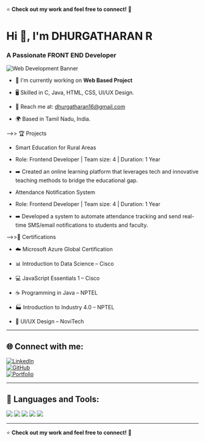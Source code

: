 
⭐ **Check out my work and feel free to connect!** 🚀
# Hi 👋, I'm DHURGATHARAN R

### A Passionate FRONT END Developer  

![Web Development Banner](https://t4.ftcdn.net/jpg/02/46/62/87/360_F_246628725_HO5rjCq9v1ETJ7xty0IZ8J95nuRIOltW.jpg)

- 🚀 I'm currently working on **Web Based Project**

- 🖥️ Skilled in C, Java, HTML, CSS, UI/UX Design.

- 📧 Reach me at: dhurgatharan16@gmail.com

- 🌍 Based in Tamil Nadu, India.

-->> 🏆 Projects
- Smart Education for Rural Areas
- Role: Frontend Developer | Team size: 4 | Duration: 1 Year
- ➡️ Created an online learning platform that leverages tech and innovative teaching methods to bridge the educational gap.

- Attendance Notification System
- Role: Frontend Developer | Team size: 4 | Duration: 1 Year
- ➡️ Developed a system to automate attendance tracking and send real-time SMS/email notifications to students and faculty.

-->>📜 Certifications
- ☁️ Microsoft Azure Global Certification

- 📊 Introduction to Data Science – Cisco

- 💻 JavaScript Essentials 1 – Cisco

- ☕ Programming in Java – NPTEL

- 🏭 Introduction to Industry 4.0 – NPTEL

- 🎨 UI/UX Design – NoviTech 
 

---

## 🌐 Connect with me:
[![LinkedIn](https://img.shields.io/badge/LinkedIn-0077B5?style=for-the-badge&logo=linkedin&logoColor=white)](https://www.linkedin.com/in/dhurgatharan-r-38148825a/?utm_source=share&utm_campaign=share_via&utm_content=profile&utm_medium=android_app)  
[![GitHub](https://img.shields.io/badge/GitHub-181717?style=for-the-badge&logo=github&logoColor=white)](https://github.com/Dhurgatharan)  
[![Portfolio](https://img.shields.io/badge/Portfolio-3E3E3E?style=for-the-badge&logo=vercel&logoColor=white)](https://ounce-race-95980936.figma.site/)


---



## 🚀 Languages and Tools: 

<p align="left">
  <img src="https://img.shields.io/badge/HTML5-E34F26?style=for-the-badge&logo=html5&logoColor=white" />
  <img src="https://img.shields.io/badge/CSS-1572B6?style=for-the-badge&logo=css3&logoColor=white" />
  <img src="https://img.shields.io/badge/JavaScript-F7DF1E?style=for-the-badge&logo=javascript&logoColor=black" />
  <img src="https://img.shields.io/badge/MySQL-4479A1?style=for-the-badge&logo=mysql&logoColor=white" />
  <img src="https://img.shields.io/badge/Python-3776AB?style=for-the-badge&logo=python&logoColor=white" />
</p>

---

⭐ **Check out my work and feel free to connect!** 🚀
